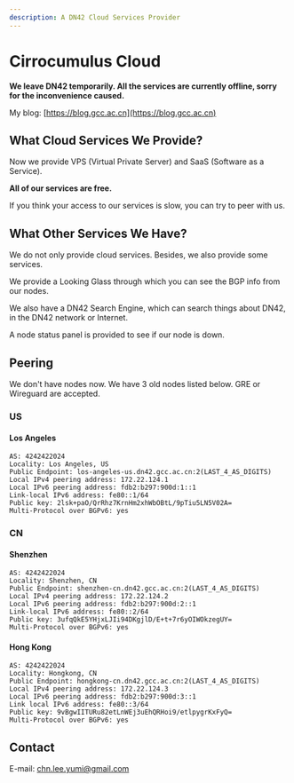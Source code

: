 ```yaml
---
description: A DN42 Cloud Services Provider
---
```


# Cirrocumulus Cloud

**We leave DN42 temporarily. All the services are currently offline, sorry for the inconvenience caused.**

My blog: [https://blog.gcc.ac.cn](https://blog.gcc.ac.cn)

## What Cloud Services We Provide?

Now we provide VPS (Virtual Private Server) and SaaS (Software as a Service).

**All of our services are free.**

If you think your access to our services is slow, you can try to peer with us.

## What Other Services We Have?

We do not only provide cloud services. Besides, we also provide some services.

We provide a Looking Glass through which you can see the BGP info from our nodes.

We also have a DN42 Search Engine, which can search things about DN42, in the DN42 network or Internet.

A node status panel is provided to see if our node is down.

## Peering

We don't have nodes now. We have 3 old nodes listed below. GRE or Wireguard are accepted.

### US

#### Los Angeles

```
AS: 4242422024
Locality: Los Angeles, US
Public Endpoint: los-angeles-us.dn42.gcc.ac.cn:2(LAST_4_AS_DIGITS)
Local IPv4 peering address: 172.22.124.1
Local IPv6 peering address: fdb2:b297:900d:1::1
Link-local IPv6 address: fe80::1/64
Public key: 2lsk+paO/QrRhz7KrnHm2xhWbOBtL/9pTiu5LN5V02A=
Multi-Protocol over BGPv6: yes
```

### CN

#### Shenzhen

```
AS: 4242422024
Locality: Shenzhen, CN
Public Endpoint: shenzhen-cn.dn42.gcc.ac.cn:2(LAST_4_AS_DIGITS)
Local IPv4 peering address: 172.22.124.2
Local IPv6 peering address: fdb2:b297:900d:2::1
Link-local IPv6 address: fe80::2/64
Public key: 3ufqQkE5YHjxLJIi94DKgjlD/E+t+7r6yOIWOkzegUY=
Multi-Protocol over BGPv6: yes
```

#### Hong Kong

```
AS: 4242422024
Locality: Hongkong, CN
Public Endpoint: hongkong-cn.dn42.gcc.ac.cn:2(LAST_4_AS_DIGITS)
Local IPv4 peering address: 172.22.124.3
Local IPv6 peering address: fdb2:b297:900d:3::1
Link local IPv6 address: fe80::3/64
Public key: 9vBgwIITURu82etLnWEj3uEhQRHoi9/etlpygrKxFyQ=
Multi-Protocol over BGPv6: yes
```

## Contact

E-mail: chn.lee.yumi@gmail.com
